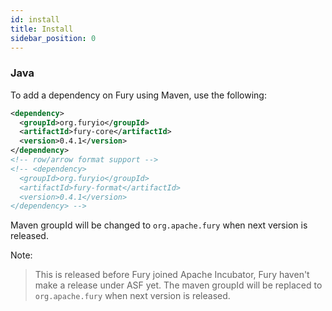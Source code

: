 ```yaml
---
id: install
title: Install
sidebar_position: 0
---
```


### Java
To add a dependency on Fury using Maven, use the following:

```xml
<dependency>
  <groupId>org.furyio</groupId>
  <artifactId>fury-core</artifactId>
  <version>0.4.1</version>
</dependency>
<!-- row/arrow format support -->
<!-- <dependency>
  <groupId>org.furyio</groupId>
  <artifactId>fury-format</artifactId>
  <version>0.4.1</version>
</dependency> -->
```
Maven groupId will be changed to `org.apache.fury` when next version is released.

Note:
> This is released before Fury joined Apache Incubator, Fury haven't make a release under ASF yet.
> The maven groupId will be replaced to `org.apache.fury` when next version is released.
